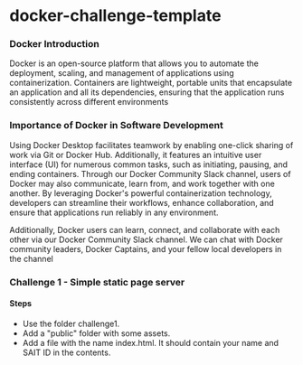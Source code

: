 # docker-challenge-template
### Docker Introduction
Docker is an open-source platform that allows you to automate the deployment, scaling, and management of applications using containerization. Containers are lightweight, portable units that encapsulate an application and all its dependencies, ensuring that the application runs consistently across different environments

### Importance of Docker in Software Development
Using Docker Desktop facilitates teamwork by enabling one-click sharing of work via Git or Docker Hub. Additionally, it features an intuitive user interface (UI) for numerous common tasks, such as initiating, pausing, and ending containers. Through our Docker Community Slack channel, users of Docker may also communicate, learn from, and work together with one another. By leveraging Docker's powerful containerization technology, developers can streamline their workflows, enhance collaboration, and ensure that applications run reliably in any environment.

Additionally, Docker users can learn, connect, and collaborate with each other via our Docker Community Slack channel. We can chat with Docker community leaders, Docker Captains, and your fellow local developers in the channel

### Challenge 1 - Simple static page server
#### Steps
* Use the folder challenge1.
* Add a "public" folder with some assets.
* Add a file with the name index.html. It should contain your name and SAIT ID in the contents.
